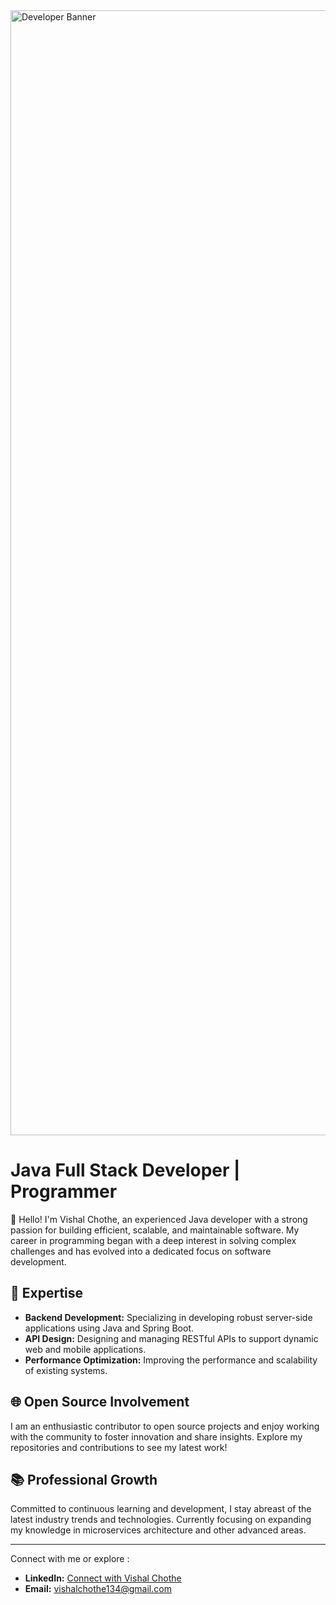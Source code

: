 <a href="https://medium.com/@oninross/do-full-stack-developers-exist-or-are-they-just-wishful-thinking-2b7f5863af63">
  <img src="https://miro.medium.com/v2/resize:fit:1400/format:webp/1*yw0TnheAGN-LPneDaTlaxw.gif" alt="Developer Banner" style="width: 1800px;">
</a>

# Java Full Stack Developer | Programmer

👋 Hello! I'm Vishal Chothe, an experienced Java developer with a strong passion for building efficient, scalable, and maintainable software. My career in programming began with a deep interest in solving complex challenges and has evolved into a dedicated focus on software development.

## 🌟 Expertise

- **Backend Development:** Specializing in developing robust server-side applications using Java and Spring Boot.
- **API Design:** Designing and managing RESTful APIs to support dynamic web and mobile applications.
- **Performance Optimization:** Improving the performance and scalability of existing systems.

## 🌐 Open Source Involvement

I am an enthusiastic contributor to open source projects and enjoy working with the community to foster innovation and share insights. Explore my repositories and contributions to see my latest work!

## 📚 Professional Growth

Committed to continuous learning and development, I stay abreast of the latest industry trends and technologies. Currently focusing on expanding my knowledge in microservices architecture and other advanced areas.

---

Connect with me or explore :

- **LinkedIn:** [Connect with Vishal Chothe](https://www.linkedin.com/in/)
- **Email:** vishalchothe134@gmail.com
